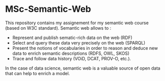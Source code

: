 # MSc-Semantic-Web

This repository contains my assignement for my semantic web course (based on W3C standard). Semantic web allows to :

- Represent and publish sematic-rich data on the web (RDF)
- Select and query these data very precisely on the web (SPARQL)
- Present the notions of vocabularies in order to reason and deduce new data to enrich semantic descriptions (RDFS, OWL, SKOS)
- Trace and follow data history (VOiD, DCAT, PROV-O, etc.).

In the case of data science, semantic web is a valuable source of open data that can help to enrich a model.
